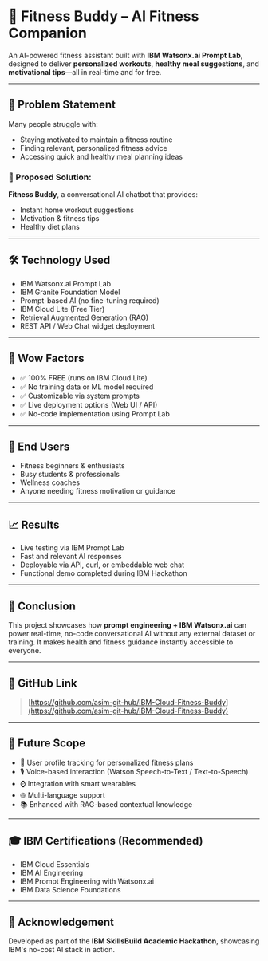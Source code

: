 # 💪 Fitness Buddy – AI Fitness Companion

An AI-powered fitness assistant built with **IBM Watsonx.ai Prompt Lab**, designed to deliver **personalized workouts**, **healthy meal suggestions**, and **motivational tips**—all in real-time and for free.

---

## 🚩 Problem Statement

Many people struggle with:

- Staying motivated to maintain a fitness routine
- Finding relevant, personalized fitness advice
- Accessing quick and healthy meal planning ideas

### 🎯 Proposed Solution:
**Fitness Buddy**, a conversational AI chatbot that provides:
- Instant home workout suggestions
- Motivation & fitness tips
- Healthy diet plans

---

## 🛠️ Technology Used

- IBM Watsonx.ai Prompt Lab
- IBM Granite Foundation Model
- Prompt-based AI (no fine-tuning required)
- IBM Cloud Lite (Free Tier)
- Retrieval Augmented Generation (RAG)
- REST API / Web Chat widget deployment

---

## 🌟 Wow Factors

- ✅ 100% FREE (runs on IBM Cloud Lite)
- ✅ No training data or ML model required
- ✅ Customizable via system prompts
- ✅ Live deployment options (Web UI / API)
- ✅ No-code implementation using Prompt Lab

---

## 👥 End Users

- Fitness beginners & enthusiasts
- Busy students & professionals
- Wellness coaches
- Anyone needing fitness motivation or guidance

---

## 📈 Results

- Live testing via IBM Prompt Lab
- Fast and relevant AI responses
- Deployable via API, curl, or embeddable web chat
- Functional demo completed during IBM Hackathon

---

## 📌 Conclusion

This project showcases how **prompt engineering + IBM Watsonx.ai** can power real-time, no-code conversational AI without any external dataset or training. It makes health and fitness guidance instantly accessible to everyone.

---

## 🔗 GitHub Link

> [https://github.com/asim-git-hub/IBM-Cloud-Fitness-Buddy](https://github.com/asim-git-hub/IBM-Cloud-Fitness-Buddy)

---

## 🔮 Future Scope

- 🔄 User profile tracking for personalized fitness plans  
- 🎙️ Voice-based interaction (Watson Speech-to-Text / Text-to-Speech)  
- ⌚ Integration with smart wearables  
- 🌐 Multi-language support  
- 📚 Enhanced with RAG-based contextual knowledge  

---

## 🎓 IBM Certifications (Recommended)

- IBM Cloud Essentials  
- IBM AI Engineering  
- IBM Prompt Engineering with Watsonx.ai  
- IBM Data Science Foundations  

---

## 🙏 Acknowledgement

Developed as part of the **IBM SkillsBuild Academic Hackathon**, showcasing IBM's no-cost AI stack in action.

